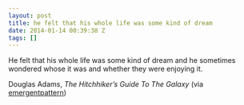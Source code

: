 ```yaml
---
layout: post
title: he felt that his whole life was some kind of dream
date: 2014-01-14 00:39:38 Z
tags: []
---
```

He felt that his whole life was some kind of dream and he sometimes wondered whose it was and whether they were enjoying it.

Douglas Adams, _The Hitchhiker’s Guide To The Galaxy_ (via [emergentpattern](http://emergentpattern.tumblr.com/))


